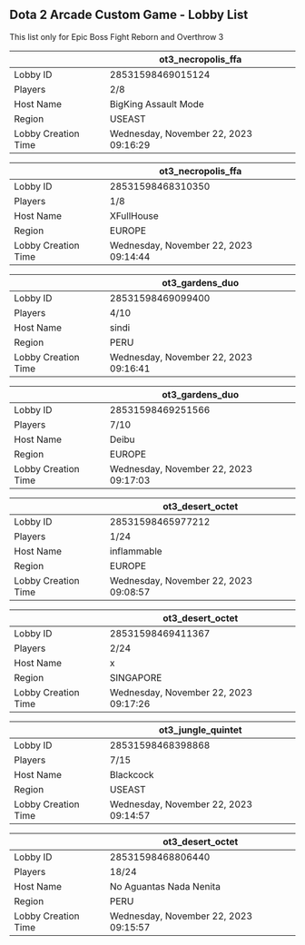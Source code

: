 ## Dota 2 Arcade Custom Game - Lobby List

This list only for Epic Boss Fight Reborn and Overthrow 3

|  | ot3_necropolis_ffa |
| ------ | ------ |
| Lobby ID | 28531598469015124 |
| Players | 2/8 |
| Host Name | BigKing Assault Mode |
| Region | USEAST |
| Lobby Creation Time | Wednesday, November 22, 2023 09:16:29 |


|  | ot3_necropolis_ffa |
| ------ | ------ |
| Lobby ID | 28531598468310350 |
| Players | 1/8 |
| Host Name | XFullHouse |
| Region | EUROPE |
| Lobby Creation Time | Wednesday, November 22, 2023 09:14:44 |


|  | ot3_gardens_duo |
| ------ | ------ |
| Lobby ID | 28531598469099400 |
| Players | 4/10 |
| Host Name | sindi |
| Region | PERU |
| Lobby Creation Time | Wednesday, November 22, 2023 09:16:41 |


|  | ot3_gardens_duo |
| ------ | ------ |
| Lobby ID | 28531598469251566 |
| Players | 7/10 |
| Host Name | Deibu |
| Region | EUROPE |
| Lobby Creation Time | Wednesday, November 22, 2023 09:17:03 |


|  | ot3_desert_octet |
| ------ | ------ |
| Lobby ID | 28531598465977212 |
| Players | 1/24 |
| Host Name | inflammable |
| Region | EUROPE |
| Lobby Creation Time | Wednesday, November 22, 2023 09:08:57 |


|  | ot3_desert_octet |
| ------ | ------ |
| Lobby ID | 28531598469411367 |
| Players | 2/24 |
| Host Name | x |
| Region | SINGAPORE |
| Lobby Creation Time | Wednesday, November 22, 2023 09:17:26 |


|  | ot3_jungle_quintet |
| ------ | ------ |
| Lobby ID | 28531598468398868 |
| Players | 7/15 |
| Host Name | Blackcock |
| Region | USEAST |
| Lobby Creation Time | Wednesday, November 22, 2023 09:14:57 |


|  | ot3_desert_octet |
| ------ | ------ |
| Lobby ID | 28531598468806440 |
| Players | 18/24 |
| Host Name | No Aguantas Nada Nenita |
| Region | PERU |
| Lobby Creation Time | Wednesday, November 22, 2023 09:15:57 |


